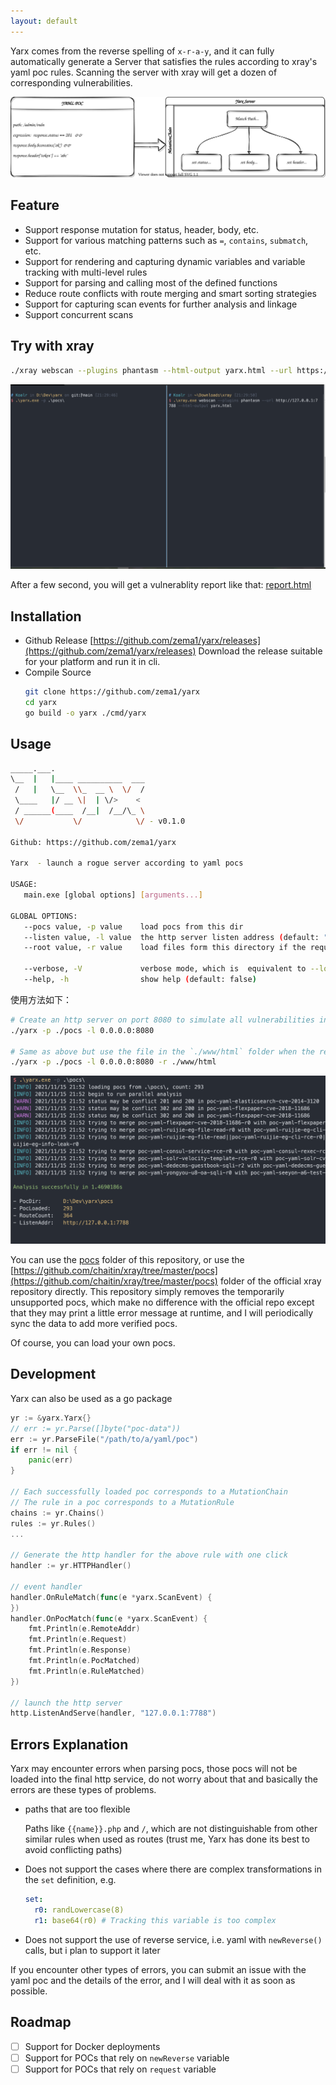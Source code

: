 ```yaml
---
layout: default
---
```


Yarx comes from the reverse spelling of `x-r-a-y`, and it can fully automatically generate a Server that satisfies the rules according to xray's yaml poc rules. Scanning the server with xray will get a dozen of  corresponding vulnerabilities.

![yarx-core](assets/images/core.svg)

## Feature

+ Support response mutation for status, header, body, etc.
+ Support for various matching patterns such as `=`, `contains`, `submatch`, etc.
+ Support for rendering and capturing dynamic variables and variable tracking with multi-level rules
+ Support for parsing and calling most of the defined functions
+ Reduce route conflicts with route merging and smart sorting strategies
+ Support for capturing scan events for further analysis and linkage
+ Support concurrent scans

## Try with xray

```bash
./xray webscan --plugins phantasm --html-output yarx.html --url https://yarx.koalr.me
```

![running](./assets/images/yarx-running.gif)

After a few second, you will get a vulnerablity report  like that:  [report.html](https://yarx.koalr.me/report.html)


## Installation
+ Github Release
  [https://github.com/zema1/yarx/releases](https://github.com/zema1/yarx/releases) 
  Download the release suitable for your platform and run it in cli.
+ Compile Source
  ```bash
  git clone https://github.com/zema1/yarx
  cd yarx
  go build -o yarx ./cmd/yarx
  ```

## Usage

```bash
_____.___.
\__  |   |____ __________  ___
 /   |   \__  \\_  __ \  \/  /
 \____   |/ __ \|  | \/>    <
 / ______(____  /__|  /__/\_ \
 \/           \/            \/ - v0.1.0

Github: https://github.com/zema1/yarx

Yarx  - launch a rogue server according to yaml pocs

USAGE:
   main.exe [global options] [arguments...]

GLOBAL OPTIONS:
   --pocs value, -p value    load pocs from this dir
   --listen value, -l value  the http server listen address (default: "127.0.0.1:7788")
   --root value, -r value    load files form this directory if the requested path is not found

   --verbose, -V             verbose mode, which is  equivalent to --log-level debug (default: false)
   --help, -h                show help (default: false)
```

使用方法如下：

```bash
# Create an http server on port 8080 to simulate all vulnerabilities in the pocs folder
./yarx -p ./pocs -l 0.0.0.0:8080

# Same as above but use the file in the `./www/html` folder when the request path doesn't match any poc
./yarx -p ./pocs -l 0.0.0.0:8080 -r ./www/html
```
![running](assets/images/running.png)

You can use the [pocs](./pocs) folder of this repository, or use the [https://github.com/chaitin/xray/tree/master/pocs](https://github.com/chaitin/xray/tree/master/pocs) folder of the official xray repository directly. This repository simply removes the temporarily unsupported pocs, which make no difference with the official repo except that they may print a little error message at runtime, and I will periodically sync the data to add more verified pocs.

Of course, you can load your own pocs.

## Development

Yarx can also be used as a go package

```go
yr := &yarx.Yarx{}
// err := yr.Parse([]byte("poc-data"))
err := yr.ParseFile("/path/to/a/yaml/poc")
if err != nil {
    panic(err)
}

// Each successfully loaded poc corresponds to a MutationChain
// The rule in a poc corresponds to a MutationRule
chains := yr.Chains()
rules := yr.Rules()
...

// Generate the http handler for the above rule with one click
handler := yr.HTTPHandler()

// event handler
handler.OnRuleMatch(func(e *yarx.ScanEvent) {
})
handler.OnPocMatch(func(e *yarx.ScanEvent) {
    fmt.Println(e.RemoteAddr)
    fmt.Println(e.Request)
    fmt.Println(e.Response)
    fmt.Println(e.PocMatched)
    fmt.Println(e.RuleMatched)
})

// launch the http server
http.ListenAndServe(handler, "127.0.0.1:7788")
```

## Errors Explanation

Yarx may encounter errors when parsing pocs, those pocs will not be loaded into the final http service, do not worry about that and basically the errors are these types of problems.

+ paths that are too flexible

  Paths like `{{name}}.php` and `/`, which are not distinguishable from other similar rules when used as routes (trust me, Yarx has done its best to avoid conflicting paths)

+ Does not support the cases where there are complex transformations in the ``set`` definition, e.g.

  ```yaml
  set:
    r0: randLowercase(8)
    r1: base64(r0) # Tracking this variable is too complex
  ```
  
+ Does not support the use of reverse service, i.e. yaml with `newReverse()` calls, but i plan to support it later

If you encounter other types of errors, you can submit an issue with the yaml poc and the details of the error, and I will deal with it as soon as possible.

## Roadmap

- [ ] Support for Docker deployments
- [ ] Support for POCs that rely on `newReverse` variable
- [ ] Support for POCs that rely on `request` variable
